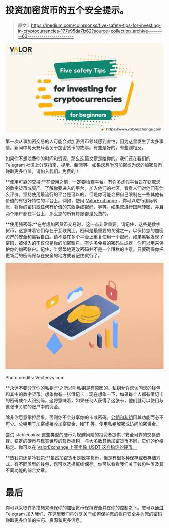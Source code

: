 # 投资加密货币的五个安全提示。

> 原文：<https://medium.com/coinmonks/five-safety-tips-for-investing-in-cryptocurrencies-177e95da7b62?source=collection_archive---------63----------------------->

![](img/2084420ae21a54fd7c80ac608c0f2820.png)

第一次从事加密交易的人可能会对加密货币领域感到害怕，因为这里发生了太多事情。新闻中每天充斥着关于加密货币的故事。有些是好的，有些则相反。

如果你不想浪费你的时间和资源，那么这篇文章是给你的。我们还在我们的 Telegram 社区上分享指南、提示、新闻等。如果您想学习加密或为您的加密货币赚取更多价值，请加入我们。免费的！

**使用可靠的交换:**在使用之前，一定要检查平台。有许多虚假平台旨在窃取您的数字货币或资产。了解你要进入的平台，加入他们的社区，看看人们对他们有什么评价。坚持使用最流行的平台是可以的，但是你可能会把自己限制在一些其他有价值的有很好特性的平台上。例如，使用 [ValorExchange](https://valorexchange.com/) ，你可以进行国际转账，将你的密码或任何有价值的东西换成密码，等等。如果您进行国际转账，并且两个账户都在平台上，那么您的所有转账都是免费的。

**使用强密码:**在考虑加密货币交易时，这一点非常重要。请记住，这些是数字货币，这意味着它们存在于互联网上。密码是最重要的关键之一，以保持您的加密资产的安全和黑客自由。请不要在多个平台上重复使用一个密码。如果黑客发现了密码，被侵入的不仅仅是你的加密账户。有许多免费的密码生成器，你可以用来保护你的加密帐户。记住，半频繁地更改密码并不是一个糟糕的主意。只要确保你把更新后的密码保存在安全的地方或者记住就行了。

![](img/a9e035757ee58f7d677472971bee1f7d.png)

Photo credits: Vecteezy.com

**永远不要分享你的私钥:**之所以叫私钥是有原因的。私钥允许您访问您的钱包和其中的数字货币。想象你有一张借记卡；现在想象一下，如果每个人都有借记卡的密码或个人识别码。这将意味着，如果任何人获得了这张卡，他们就可以使用与这张卡关联的账户中的资金。

除非你愿意承担后果，否则你不会分享你的卡或密码。[公钥和私钥](https://valorexchange.com/blog/post?slug=what-are-public-and-private-keys-for-beginners)因其功能而必不可少。公钥用于加密或接收加密资金、NFT 等。使用私钥解密或访问加密资金。

尝试 stablecoins: 这些类型的硬币为规避风险的投资者提供了安全可靠的交易选择。稳定的硬币与现实世界的货币挂钩，与大多数其他加密货币不同，它们的价格稳定。你可以在 [ValorExchange 上买卖像 USDT 这样稳定的硬币。](https://account.valorexchange.com/signup)

**热钱包还是冷钱包:**虽然加密货币是数字货币，但是有很多种保存或者存储方式。有不同类型的钱包，您可以选择离线保存。你可以看看我们关于钱包种类及其不同功能的综合文章。

# 最后

你可以采取许多措施来确保你的加密货币保持安全并在你的控制之下。您可以[通过 Telegram](https://t.me/valorexchangecommunity) 加入我们，在这里我们将分享关于如何保护您的帐户安全并为您的密码赚取更多价值的技巧、资源和更多信息。